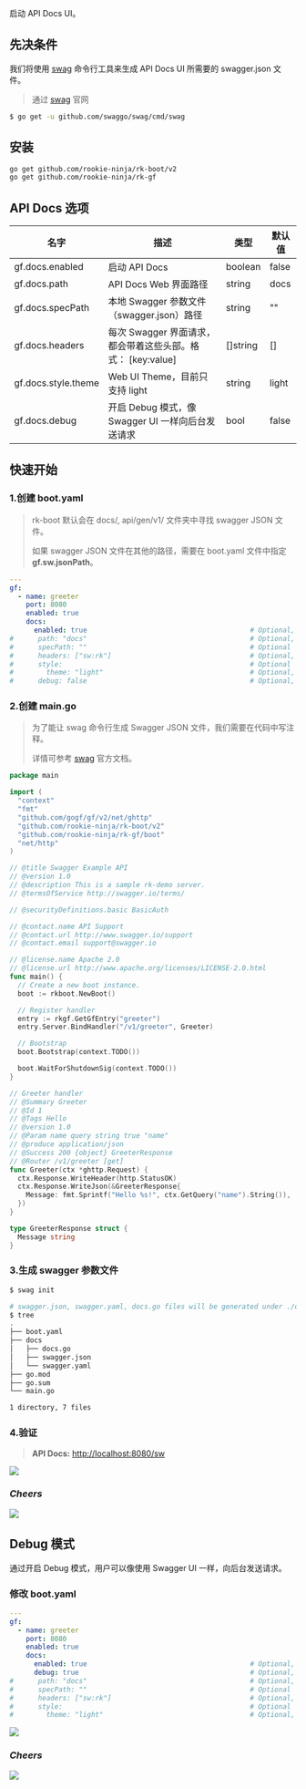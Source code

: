 启动 API Docs UI。

## 先决条件
我们将使用 [swag](https://github.com/swaggo/swag) 命令行工具来生成 API Docs UI 所需要的 swagger.json 文件。

> 通过 [swag](https://github.com/swaggo/swag) 官网
```bash
$ go get -u github.com/swaggo/swag/cmd/swag
```

## 安装
```bash
go get github.com/rookie-ninja/rk-boot/v2
go get github.com/rookie-ninja/rk-gf
```

## API Docs 选项
| 名字                   | 描述                                       | 类型       | 默认值   |
|----------------------|------------------------------------------|----------|-------|
| gf.docs.enabled     | 启动 API Docs                              | boolean  | false |
| gf.docs.path        | API Docs Web 界面路径                        | string   | docs  |
| gf.docs.specPath    | 本地 Swagger 参数文件（swagger.json）路径          | string   | ""    |
| gf.docs.headers     | 每次 Swagger 界面请求，都会带着这些头部。格式： [key:value] | []string | []    |
| gf.docs.style.theme | Web UI Theme，目前只支持 light                 | string   | light |
| gf.docs.debug       | 开启 Debug 模式，像 Swagger UI 一样向后台发送请求       | bool     | false |

## 快速开始
### 1.创建 boot.yaml
> rk-boot 默认会在 docs/, api/gen/v1/ 文件夹中寻找 swagger JSON 文件。
>
> 如果 swagger JSON 文件在其他的路径，需要在 boot.yaml 文件中指定 **gf.sw.jsonPath**。

```yaml
---
gf:
  - name: greeter
    port: 8080
    enabled: true
    docs:
      enabled: true                                        # Optional, default: false
#      path: "docs"                                        # Optional, default: "docs"
#      specPath: ""                                        # Optional
#      headers: ["sw:rk"]                                  # Optional, default: []
#      style:                                              # Optional
#        theme: "light"                                    # Optional, default: "light"
#      debug: false                                        # Optional, default: false
```

### 2.创建 main.go
> 为了能让 swag 命令行生成 Swagger JSON 文件，我们需要在代码中写注释。
>
> 详情可参考 [swag](https://github.com/swaggo/swag) 官方文档。

```go
package main

import (
  "context"
  "fmt"
  "github.com/gogf/gf/v2/net/ghttp"
  "github.com/rookie-ninja/rk-boot/v2"
  "github.com/rookie-ninja/rk-gf/boot"
  "net/http"
)

// @title Swagger Example API
// @version 1.0
// @description This is a sample rk-demo server.
// @termsOfService http://swagger.io/terms/

// @securityDefinitions.basic BasicAuth

// @contact.name API Support
// @contact.url http://www.swagger.io/support
// @contact.email support@swagger.io

// @license.name Apache 2.0
// @license.url http://www.apache.org/licenses/LICENSE-2.0.html
func main() {
  // Create a new boot instance.
  boot := rkboot.NewBoot()

  // Register handler
  entry := rkgf.GetGfEntry("greeter")
  entry.Server.BindHandler("/v1/greeter", Greeter)

  // Bootstrap
  boot.Bootstrap(context.TODO())

  boot.WaitForShutdownSig(context.TODO())
}

// Greeter handler
// @Summary Greeter
// @Id 1
// @Tags Hello
// @version 1.0
// @Param name query string true "name"
// @produce application/json
// @Success 200 {object} GreeterResponse
// @Router /v1/greeter [get]
func Greeter(ctx *ghttp.Request) {
  ctx.Response.WriteHeader(http.StatusOK)
  ctx.Response.WriteJson(&GreeterResponse{
    Message: fmt.Sprintf("Hello %s!", ctx.GetQuery("name").String()),
  })
}

type GreeterResponse struct {
  Message string
}
```

### 3.生成 swagger 参数文件
```bash
$ swag init

# swagger.json, swagger.yaml, docs.go files will be generated under ./docs folder.
$ tree
.
├── boot.yaml
├── docs
│   ├── docs.go
│   ├── swagger.json
│   └── swagger.yaml
├── go.mod
├── go.sum
└── main.go

1 directory, 7 files
```

### 4.验证
> **API Docs:** [http://localhost:8080/sw](http://localhost:8080/docs)

![](../../../img/example/docs.png)

### _**Cheers**_
![](../../../img/user-guide/cheers.png)

## Debug 模式
通过开启 Debug 模式，用户可以像使用 Swagger UI 一样，向后台发送请求。

### 修改 boot.yaml
```yaml
---
gf:
  - name: greeter
    port: 8080
    enabled: true
    docs:
      enabled: true                                        # Optional, default: false
      debug: true                                          # Optional, default: false
#      path: "docs"                                        # Optional, default: "docs"
#      specPath: ""                                        # Optional
#      headers: ["sw:rk"]                                  # Optional, default: []
#      style:                                              # Optional
#        theme: "light"                                    # Optional, default: "light"
```

![](../../../img/user-guide/gin/basic/gin-docs.png)

### _**Cheers**_
![](../../../img/user-guide/cheers.png)
